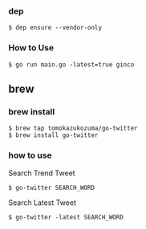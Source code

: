 ### dep
```
$ dep ensure --vendor-only
```

### How to Use
```
$ go run main.go -latest=true ginco
```

## brew
### brew install
```
$ brew tap tomokazukozuma/go-twitter
$ brew install go-twitter
```

### how to use
Search Trend Tweet
```
$ go-twitter SEARCH_WORD
```

Search Latest Tweet
```
$ go-twitter -latest SEARCH_WORD
```